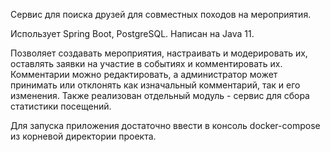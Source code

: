 Сервис для поиска друзей для совместных походов на мероприятия. 

Использует Spring Boot, PostgreSQL. Написан на Java 11. 

Позволяет создавать мероприятия, настраивать и модерировать их, оставлять заявки на участие в событиях и комментировать их. Комментарии можно редактировать, а администратор может принимать или отклонять как изначальный комментарий, так и его изменения. Также реализован отдельный модуль - сервис для сбора статистики посещений. 

Для запуска приложения достаточно ввести в консоль docker-compose из корневой директории проекта. 

